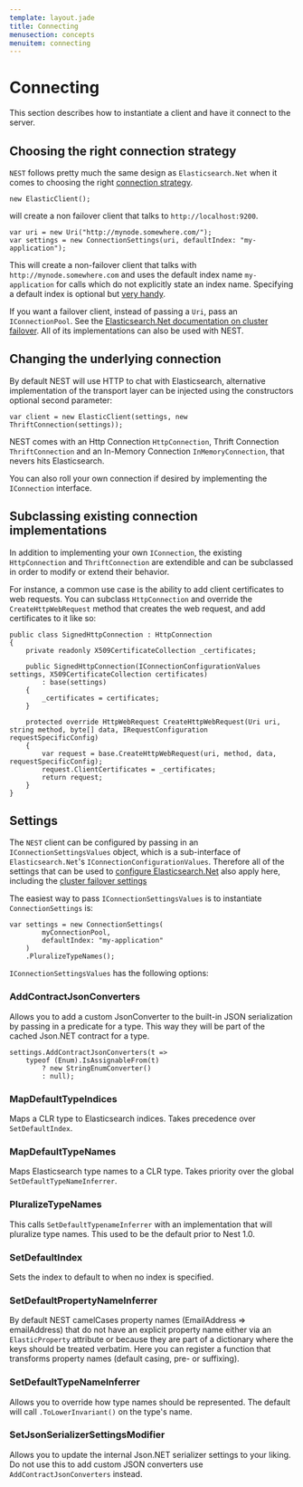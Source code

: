 ```yaml
---
template: layout.jade
title: Connecting
menusection: concepts
menuitem: connecting
---
```



# Connecting
This section describes how to instantiate a client and have it connect to the server.

## Choosing the right connection strategy

`NEST` follows pretty much the same design as `Elasticsearch.Net` when it comes to choosing 
the right [connection strategy](/elasticsearch-net/connecting.html).

    new ElasticClient();

will create a non failover client that talks to `http://localhost:9200`.

    var uri = new Uri("http://mynode.somewhere.com/");
    var settings = new ConnectionSettings(uri, defaultIndex: "my-application");

This will create a non-failover client that talks with `http://mynode.somewhere.com` and uses the default index name `my-application`
 for calls which do not explicitly state an index name. Specifying a default index is optional but [very handy](/nest/type-index-inference).

If you want a failover client, instead of passing a `Uri`, pass an `IConnectionPool`. See the [Elasticsearch.Net documentation on cluster failover](/elasticsearch-net/cluster-failover.html). All of its implementations can also be used with NEST.



## Changing the underlying connection 

By default NEST will use HTTP to chat with Elasticsearch, alternative implementation of the transport layer can be injected using the constructors optional second parameter:

	var client = new ElasticClient(settings, new ThriftConnection(settings));

NEST comes with an Http Connection `HttpConnection`, Thrift Connection `ThriftConnection` 
and an In-Memory Connection `InMemoryConnection`, that nevers hits Elasticsearch.

You can also roll your own connection if desired by implementing the `IConnection` interface.

## Subclassing existing connection implementations

In addition to implementing your own `IConnection`, the existing `HttpConnection` and `ThriftConnection` are extendible and can be subclassed in order to modify or extend their behavior.

For instance, a common use case is the ability to add client certificates to web requests.  You can subclass `HttpConnection` and override the `CreateHttpWebRequest` method that creates the web request, and add certificates to it like so:

    public class SignedHttpConnection : HttpConnection
    {
        private readonly X509CertificateCollection _certificates;

        public SignedHttpConnection(IConnectionConfigurationValues settings, X509CertificateCollection certificates)
            : base(settings)
        {
            _certificates = certificates;
        }

        protected override HttpWebRequest CreateHttpWebRequest(Uri uri, string method, byte[] data, IRequestConfiguration requestSpecificConfig)
        {
            var request = base.CreateHttpWebRequest(uri, method, data, requestSpecificConfig);
            request.ClientCertificates = _certificates;
            return request;
        }
    }

## Settings

The `NEST` client can be configured by passing in an `IConnectionSettingsValues` object, which is a sub-interface of 
`Elasticsearch.Net`'s `IConnectionConfigurationValues`.  Therefore all of the settings that can be used to 
[configure Elasticsearch.Net](/elasticsearch-net/connection.html) also apply here, including the 
[cluster failover settings](/elasticsearch-net/cluster-failover.html)

The easiest way to pass `IConnectionSettingsValues` is to instantiate `ConnectionSettings` is:

    var settings = new ConnectionSettings(
            myConnectionPool, 
            defaultIndex: "my-application"
        )
        .PluralizeTypeNames();

`IConnectionSettingsValues` has the following options:

### AddContractJsonConverters
Allows you to add a custom JsonConverter to the built-in JSON serialization by passing
in a predicate for a type.  This way they will be part of the cached Json.NET contract for a type.

    settings.AddContractJsonConverters(t => 
        typeof (Enum).IsAssignableFrom(t) 
            ? new StringEnumConverter() 
            : null);

### MapDefaultTypeIndices
Maps a CLR type to Elasticsearch indices. Takes precedence over `SetDefaultIndex`.

### MapDefaultTypeNames
Maps Elasticsearch type names to a CLR type. Takes priority over the global `SetDefaultTypeNameInferrer`.

### PluralizeTypeNames
This calls `SetDefaultTypenameInferrer` with an implementation that will pluralize
type names. This used to be the default prior to Nest 1.0.

### SetDefaultIndex
Sets the index to default to when no index is specified.

### SetDefaultPropertyNameInferrer
By default NEST camelCases property names (EmailAddress => emailAddress)
that do not have an explicit property name either via an `ElasticProperty` attribute
or because they are part of a dictionary where the keys should be treated verbatim.
Here you can register a function that transforms property names (default
casing, pre- or suffixing).

### SetDefaultTypeNameInferrer
Allows you to override how type names should be represented. The default will
call `.ToLowerInvariant()` on the type's name.

### SetJsonSerializerSettingsModifier
Allows you to update the internal Json.NET serializer settings to your liking.
Do not use this to add custom JSON converters use `AddContractJsonConverters` instead.

